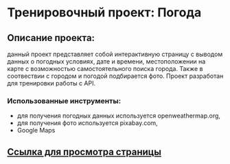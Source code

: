 # Тренировочный проект: Погода

## Описание проекта:
данный проект представляет собой интерактивную страницу c выводом данных о погодных условиях, дате и времени, местоположении на карте с возможностью самостоятельного поиска города. Также в соотвествии с городом и погодой подбирается фото.
Проект разработан для тренировки работы c API.

### Использованные инструменты:
* для получения погодных данных используется openweathermap.org,
* для получения фото используется pixabay.com,
* Google Maps


## [Ссылка для просмотра страницы](https://aleksandra-shevchenko.github.io/weather/index.html)

